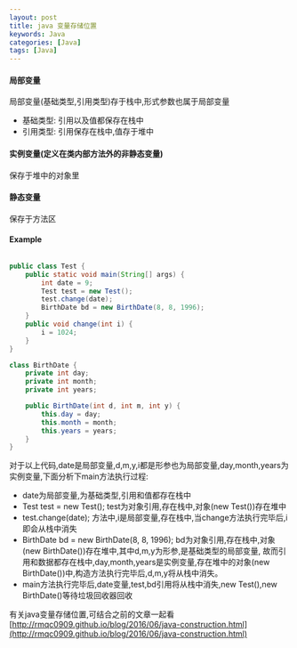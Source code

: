 ```yaml
---
layout: post
title: java 变量存储位置
keywords: Java
categories: [Java]
tags: [Java]
---
```


#### 局部变量
局部变量(基础类型,引用类型)存于栈中,形式参数也属于局部变量

* 基础类型: 引用以及值都保存在栈中
* 引用类型: 引用保存在栈中,值存于堆中

#### 实例变量(定义在类内部方法外的非静态变量)
保存于堆中的对象里

#### 静态变量 
保存于方法区

#### Example

```java

public class Test {
    public static void main(String[] args) {
        int date = 9;
        Test test = new Test();
        test.change(date);
        BirthDate bd = new BirthDate(8, 8, 1996);
    }
    public void change(int i) {
        i = 1024;
    }
}

class BirthDate {
    private int day;
    private int month;
    private int years;

    public BirthDate(int d, int m, int y) {
        this.day = day;
        this.month = month;
        this.years = years;
    }
}

```


对于以上代码,date是局部变量,d,m,y,i都是形参也为局部变量,day,month,years为实例变量,下面分析下main方法执行过程:

* date为局部变量,为基础类型,引用和值都存在栈中
* Test test = new Test();   test为对象引用,存在栈中,对象(new Test())存在堆中
* test.change(date);   方法中,i是局部变量,存在栈中,当change方法执行完毕后,i即会从栈中消失
* BirthDate bd = new BirthDate(8, 8, 1996);  bd为对象引用,存在栈中,对象(new BirthDate())存在堆中,其中d,m,y为形参,是基础类型的局部变量,
故而引用和数据都存在栈中,day,month,years是实例变量,存在堆中的对象(new BirthDate())中,构造方法执行完毕后,d,m,y将从栈中消失。
* main方法执行完毕后,date变量,test,bd引用将从栈中消失,new Test(),new BirthDate()等待垃圾回收器回收

有关java变量存储位置,可结合之前的文章一起看
[http://rmqc0909.github.io/blog/2016/06/java-construction.html](http://rmqc0909.github.io/blog/2016/06/java-construction.html)

